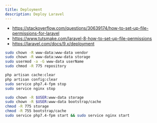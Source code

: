 ```yaml
---
title: Deployment
description: Deploy Laravel
---
```


- <https://stackoverflow.com/questions/30639174/how-to-set-up-file-permissions-for-laravel>
- <https://www.tutsmake.com/laravel-8-how-to-set-up-file-permissions>
- <https://laravel.com/docs/9.x/deployment>

```sh
sudo chown -R www-data:www-data vendor
sudo chown -R www-data:www-data storage
sudo usermod -a -G www-data userName
sudo chmod -R 775 repository
```

```sh
php artisan cache:clear
php artisan config:clear
sudo service php7.4-fpm stop
sudo service nginx stop

sudo chown -R $USER:www-data storage
sudo chown -R $USER:www-data bootstrap/cache
chmod -R 775 storage
chmod -R 755 bootstrap/cache
sudo service php7.4-fpm start && sudo service nginx start
```

